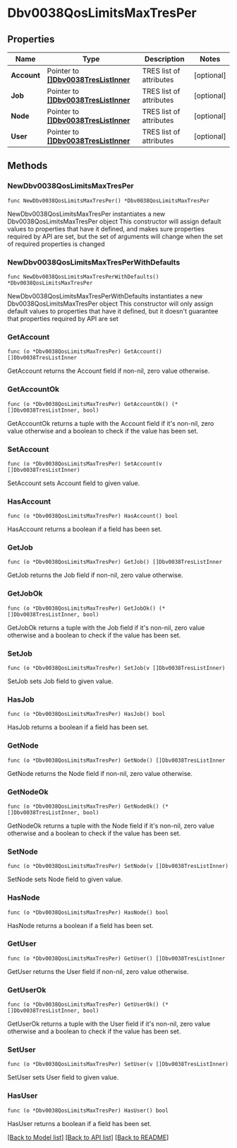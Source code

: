 # Dbv0038QosLimitsMaxTresPer

## Properties

Name | Type | Description | Notes
------------ | ------------- | ------------- | -------------
**Account** | Pointer to [**[]Dbv0038TresListInner**](Dbv0038TresListInner.md) | TRES list of attributes | [optional] 
**Job** | Pointer to [**[]Dbv0038TresListInner**](Dbv0038TresListInner.md) | TRES list of attributes | [optional] 
**Node** | Pointer to [**[]Dbv0038TresListInner**](Dbv0038TresListInner.md) | TRES list of attributes | [optional] 
**User** | Pointer to [**[]Dbv0038TresListInner**](Dbv0038TresListInner.md) | TRES list of attributes | [optional] 

## Methods

### NewDbv0038QosLimitsMaxTresPer

`func NewDbv0038QosLimitsMaxTresPer() *Dbv0038QosLimitsMaxTresPer`

NewDbv0038QosLimitsMaxTresPer instantiates a new Dbv0038QosLimitsMaxTresPer object
This constructor will assign default values to properties that have it defined,
and makes sure properties required by API are set, but the set of arguments
will change when the set of required properties is changed

### NewDbv0038QosLimitsMaxTresPerWithDefaults

`func NewDbv0038QosLimitsMaxTresPerWithDefaults() *Dbv0038QosLimitsMaxTresPer`

NewDbv0038QosLimitsMaxTresPerWithDefaults instantiates a new Dbv0038QosLimitsMaxTresPer object
This constructor will only assign default values to properties that have it defined,
but it doesn't guarantee that properties required by API are set

### GetAccount

`func (o *Dbv0038QosLimitsMaxTresPer) GetAccount() []Dbv0038TresListInner`

GetAccount returns the Account field if non-nil, zero value otherwise.

### GetAccountOk

`func (o *Dbv0038QosLimitsMaxTresPer) GetAccountOk() (*[]Dbv0038TresListInner, bool)`

GetAccountOk returns a tuple with the Account field if it's non-nil, zero value otherwise
and a boolean to check if the value has been set.

### SetAccount

`func (o *Dbv0038QosLimitsMaxTresPer) SetAccount(v []Dbv0038TresListInner)`

SetAccount sets Account field to given value.

### HasAccount

`func (o *Dbv0038QosLimitsMaxTresPer) HasAccount() bool`

HasAccount returns a boolean if a field has been set.

### GetJob

`func (o *Dbv0038QosLimitsMaxTresPer) GetJob() []Dbv0038TresListInner`

GetJob returns the Job field if non-nil, zero value otherwise.

### GetJobOk

`func (o *Dbv0038QosLimitsMaxTresPer) GetJobOk() (*[]Dbv0038TresListInner, bool)`

GetJobOk returns a tuple with the Job field if it's non-nil, zero value otherwise
and a boolean to check if the value has been set.

### SetJob

`func (o *Dbv0038QosLimitsMaxTresPer) SetJob(v []Dbv0038TresListInner)`

SetJob sets Job field to given value.

### HasJob

`func (o *Dbv0038QosLimitsMaxTresPer) HasJob() bool`

HasJob returns a boolean if a field has been set.

### GetNode

`func (o *Dbv0038QosLimitsMaxTresPer) GetNode() []Dbv0038TresListInner`

GetNode returns the Node field if non-nil, zero value otherwise.

### GetNodeOk

`func (o *Dbv0038QosLimitsMaxTresPer) GetNodeOk() (*[]Dbv0038TresListInner, bool)`

GetNodeOk returns a tuple with the Node field if it's non-nil, zero value otherwise
and a boolean to check if the value has been set.

### SetNode

`func (o *Dbv0038QosLimitsMaxTresPer) SetNode(v []Dbv0038TresListInner)`

SetNode sets Node field to given value.

### HasNode

`func (o *Dbv0038QosLimitsMaxTresPer) HasNode() bool`

HasNode returns a boolean if a field has been set.

### GetUser

`func (o *Dbv0038QosLimitsMaxTresPer) GetUser() []Dbv0038TresListInner`

GetUser returns the User field if non-nil, zero value otherwise.

### GetUserOk

`func (o *Dbv0038QosLimitsMaxTresPer) GetUserOk() (*[]Dbv0038TresListInner, bool)`

GetUserOk returns a tuple with the User field if it's non-nil, zero value otherwise
and a boolean to check if the value has been set.

### SetUser

`func (o *Dbv0038QosLimitsMaxTresPer) SetUser(v []Dbv0038TresListInner)`

SetUser sets User field to given value.

### HasUser

`func (o *Dbv0038QosLimitsMaxTresPer) HasUser() bool`

HasUser returns a boolean if a field has been set.


[[Back to Model list]](../README.md#documentation-for-models) [[Back to API list]](../README.md#documentation-for-api-endpoints) [[Back to README]](../README.md)


